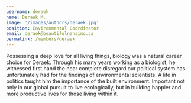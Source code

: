 ```yaml
---
username: deraek
name: Deraek M.
image: '/images/authors/deraek.jpg'
position: Environmental Coordinator
email: deraek@beautifulnanaimo.ca
permalink: /members/deraek
---
```


Possessing a deep love for all living things, biology was a natural career choice for Deraek. Through his many years working as a biologist, he witnessed first hand the near complete disregard our political system has unfortunately had for the findings of environmental scientists. A life in politics taught him the importance of the built environment. Important not only in our global pursuit to live ecologically, but in building happier and more productive lives for those living within it. 
